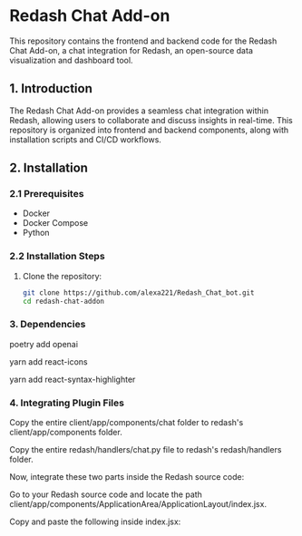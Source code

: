 # Redash Chat Add-on
This repository contains the frontend and backend code for the Redash Chat Add-on, a chat integration for Redash, an open-source data visualization and dashboard tool.

## 1. Introduction

The Redash Chat Add-on provides a seamless chat integration within Redash, allowing users to collaborate and discuss insights in real-time. This repository is organized into frontend and backend components, along with installation scripts and CI/CD workflows.

## 2. Installation

### 2.1 Prerequisites
- Docker
- Docker Compose
- Python

### 2.2 Installation Steps

1. Clone the repository:
   ```bash
   git clone https://github.com/alexa221/Redash_Chat_bot.git
   cd redash-chat-addon
### 3. Dependencies
poetry add openai

yarn add react-icons

yarn add react-syntax-highlighter
### 4. Integrating Plugin Files
Copy the entire client/app/components/chat folder to redash's client/app/components folder. 

Copy the entire redash/handlers/chat.py file to redash's redash/handlers folder. 

Now, integrate these two parts inside the Redash source code: 

Go to your Redash source code and locate the path client/app/components/ApplicationArea/ApplicationLayout/index.jsx. 

Copy and paste the following inside index.jsx:


